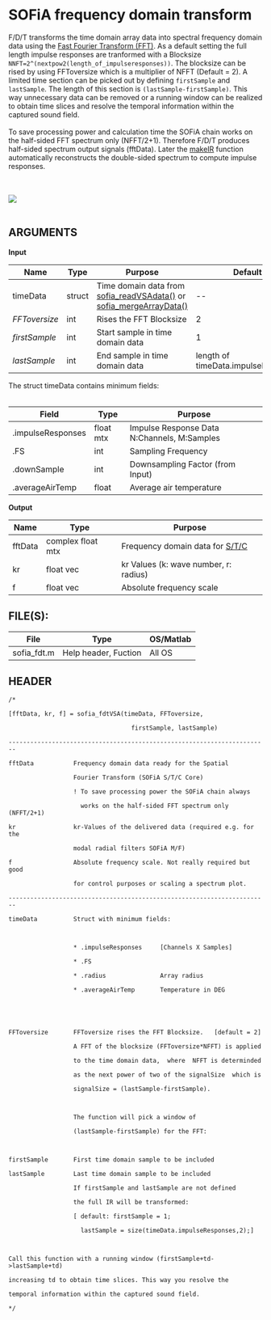 # SOFiA frequency domain transform #

F/D/T transforms the time domain array data into spectral frequency domain data using the [Fast Fourier Transform (FFT)](http://www.mathworks.com/help/techdoc/math/brentm1-1.html). As a default setting the full length impulse responses are tranformed with a Blocksize `NNFT=2^(nextpow2(length_of_impulseresponses))`. The blocksize can be rised by using FFToversize which is a multiplier of NFFT (Default = 2). A limited time section can be picked out by defining `firstSample` and `lastSample`. The length of this section is `(lastSample-firstSample)`. This way unnecessary data can be removed or a running window can be realized to obtain time slices and resolve the temporal information within the captured sound field.
<br><br>
To save processing power and calculation time the SOFiA chain works on the half-sided FFT spectrum only (NFFT/2+1). Therefore F/D/T produces  half-sided spectrum output signals (fftData). Later the <a href='MAKE_IR.md'>makeIR</a> function automatically reconstructs the double-sided spectrum to compute impulse responses.<br>
<br>
<br>

<img src='http://img.sofia-toolbox.googlecode.com/git/FDT_NATIVE.png' />
<br>
<br>

<h2>ARGUMENTS</h2>
<b>Input</b>
<table><thead><th> <b>Name</b> </th><th> <b>Type</b> </th><th> <b>Purpose</b> </th><th> <b>Default</b> </th></thead><tbody>
<tr><td> timeData    </td><td> struct      </td><td> Time domain data from <a href='READ_VSA.md'>sofia_readVSAdata()</a> or <a href='MERGE_DATA.md'>sofia_mergeArrayData()</a> </td><td> --             </td></tr>
<tr><td> <i>FFToversize</i> </td><td> int         </td><td> Rises the FFT Blocksize </td><td> 2              </td></tr>
<tr><td> <i>firstSample</i> </td><td> int         </td><td> Start sample in time domain data </td><td> 1              </td></tr>
<tr><td> <i>lastSample</i> </td><td> int         </td><td> End sample in time domain data </td><td> length of timeData.impulseReponses</td></tr></tbody></table>

The struct timeData contains minimum fields:<br>
<br>
<table><thead><th> <b>Field</b> </th><th> <b>Type</b> </th><th> <b>Purpose</b> </th></thead><tbody>
<tr><td> .impulseResponses </td><td> float mtx   </td><td> Impulse Response Data N:Channels, M:Samples </td></tr>
<tr><td> .FS          </td><td> int         </td><td> Sampling Frequency  </td></tr>
<tr><td> .downSample  </td><td> int         </td><td> Downsampling Factor (from Input)  </td></tr>
<tr><td> .averageAirTemp  </td><td> float       </td><td> Average air temperature  </td></tr></tbody></table>


<b>Output</b>
<table><thead><th> <b>Name</b> </th><th> <b>Type</b> </th><th> <b>Purpose</b> </th></thead><tbody>
<tr><td> fftData     </td><td> complex float mtx </td><td> Frequency domain data for <a href='STC.md'>S/T/C</a></td></tr>
<tr><td> kr          </td><td> float vec   </td><td> kr Values (k: wave number, r: radius) </td></tr>
<tr><td> f           </td><td> float vec   </td><td> Absolute frequency scale </td></tr></tbody></table>

<h2>FILE(S):</h2>

<table><thead><th> File </th><th> Type </th><th> OS/Matlab </th></thead><tbody>
<tr><td> sofia_fdt.m </td><td> Help header, Fuction </td><td> All OS    </td></tr></tbody></table>


<h2>HEADER</h2>
<pre><code>/*<br>
[fftData, kr, f] = sofia_fdtVSA(timeData, FFToversize, <br>
                                  firstSample, lastSample)<br>
------------------------------------------------------------------------<br>
fftData           Frequency domain data ready for the Spatial <br>
                  Fourier Transform (SOFiA S/T/C Core)<br>
                  ! To save processing power the SOFiA chain always<br>
                    works on the half-sided FFT spectrum only (NFFT/2+1)<br>
kr                kr-Values of the delivered data (required e.g. for the <br>
                  modal radial filters SOFiA M/F)<br>
f                 Absolute frequency scale. Not really required but good <br>
                  for control purposes or scaling a spectrum plot.<br>
------------------------------------------------------------------------ <br>
timeData          Struct with minimum fields: <br>
<br>
                  * .impulseResponses     [Channels X Samples]          <br>
                  * .FS<br>
                  * .radius               Array radius<br>
                  * .averageAirTemp       Temperature in DEG <br>
<br>
<br>
FFToversize       FFToversize rises the FFT Blocksize.   [default = 2] <br>
                  A FFT of the blocksize (FFToversize*NFFT) is applied <br>
                  to the time domain data,  where  NFFT is determinded  <br>
                  as the next power of two of the signalSize  which is<br>
                  signalSize = (lastSample-firstSample).                   <br>
<br>
                  The function will pick a window of <br>
                  (lastSample-firstSample) for the FFT:<br>
<br>
firstSample       First time domain sample to be included <br>
lastSample        Last time domain sample to be included<br>
                  If firstSample and lastSample are not defined <br>
                  the full IR will be transformed:<br>
                  [ default: firstSample = 1;<br>
                    lastSample = size(timeData.impulseResponses,2);]<br>
<br>
Call this function with a running window (firstSample+td-&gt;lastSample+td) <br>
increasing td to obtain time slices. This way you resolve the<br>
temporal information within the captured sound field.                  <br>
*/<br>
</code></pre>